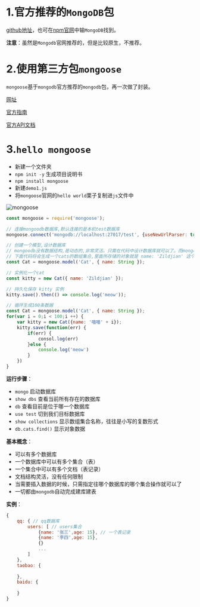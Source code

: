 # 1.官方推荐的`MongoDB`包

[github地址](https://github.com/mongodb/node-mongodb-native)，也可在[npm官网](https://www.npmjs.com/)中输`MongoDB`找到。

**注意**：虽然是`Mongodb`官网推荐的，但是比较原生，不推荐。

# 2.使用第三方包`mongoose`

`mongoose`基于`mongodb`官方推荐的`mongodb`包，再一次做了封装。

[网址](https://mongoosejs.com/)

[官方指南](http://mongoosejs.com/docs/guide.html)

[官方API文档](http://mongoosejs.com/docs/api.html)

# 3.`hello mongoose`

- 新建一个文件夹
- `npm init -y`  生成项目说明书
- `npm install mongoose`  
- 新建`demo1.js`
- 将`mongoose`官网的`hello world`栗子复制进`js`文件中

![mongoose](D:\notes\MongoDB\img\mongoose.jpg)

```js
const mongoose = require('mongoose');

// 连接mongoodb数据库,默认连接的是本机test数据库
mongoose.connect('mongodb://localhost:27017/test', {useNewUrlParser: true});

// 创建一个模型,设计数据库
// mongoodb没有数据结构,是动态的,非常灵活。只需在代码中设计数据库就可以了。而mongoose这个包就可以让你的设计编写过程变得非常简单
// 下面代码将会生成一个cats的数组集合,里面所存储的对象就是 name: 'Zildjian' 这个对象
const Cat = mongoose.model('Cat', { name: String });

// 实例化一个cat
const kitty = new Cat({ name: 'Zildjian' });

// 持久化保存 kitty 实例
kitty.save().then(() => console.log('meow'));
```

```js
// 循环生成100条数据
const Cat = mongoose.model('Cat', { name: String });
for(var i = 0;i < 100;i ++) {
    var kitty = new Cat({name: '喵喵' + i});
    kitty.save(function(err) {
    	if(err) {
            consol.log(err)
        }else {
            console.log('meow')
        }
    })
}
```

**运行步骤**：

- `mongo` 启动数据库
- `show dbs` 查看当前所有存在的数据库
- `db` 查看目前是位于哪一个数据库
- `use test` 切到我们目标数据库
- `show collections` 显示数组集合名称，往往是小写的复数形式
- `db.cats.find()` 显示对象数据

**基本概念**：

- 可以有多个数据库
- 一个数据库中可以有多个集合（表）
- 一个集合中可以有多个文档（表记录）
- 文档结构灵活，没有任何限制
- 当需要插入数据的时候，只需指定往哪个数据库的哪个集合操作就可以了
- 一切都由`mongodb`自动完成建库建表 

**实例**：

```js
{
	qq: { // qq数据库
		users: [ // users集合
			{name: '张三',age: 15}, // 一个表记录
			{name: '李四',age: 15},
			{}
			...
		]
	},
	taobao: {
	
	},
	baidu: {
	
	}
}
```

